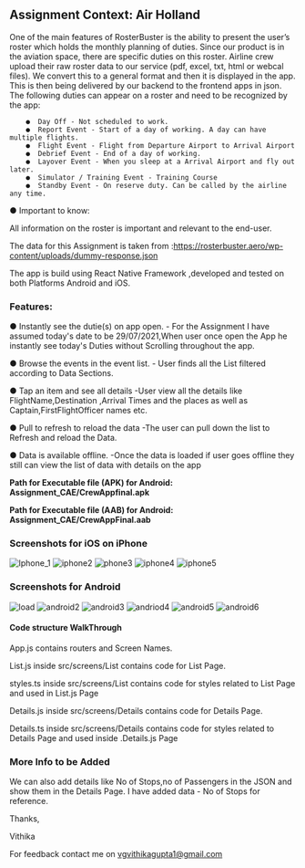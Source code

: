   <h2> <b>  Assignment Context: Air Holland  </b> </h2>

One of the main features of RosterBuster is the ability to present the user’s roster which holds the monthly planning of duties. Since our product is in the aviation space, there are specific duties on this roster. 
Airline crew upload their raw roster data to our service (pdf, excel, txt, html or webcal files). We convert this to a general format and then it is displayed in the app. This is then being delivered by our backend to the frontend apps in json. 
The following duties can appear on a roster and need to be recognized by the app: 

   		●  Day Off - Not scheduled to work. 
  		●  Report Event - Start of a day of working. A day can have multiple flights. 
     	●  Flight Event - Flight from Departure Airport to Arrival Airport 
   		●  Debrief Event - End of a day of working. 
  		●  Layover Event - When you sleep at a Arrival Airport and fly out later. 
  		●  Simulator / Training Event - Training Course 
	  	●  Standby Event - On reserve duty. Can be called by the airline any time. 

● Important to know:

All information on the roster is important and relevant to the end-user. 

The data for this Assignment is taken from :https://rosterbuster.aero/wp-content/uploads/dummy-response.json


The app  is build using React Native Framework ,developed and tested on both Platforms Android and iOS.

<h3><b>Features:</b></h3>

<p>● Instantly see the dutie(s) on app open. - For the Assignment I have assumed today's date to be 29/07/2021,When user once open the App he instantly see today's Duties without Scrolling throughout the app. </p> 
<p>● Browse the events in the event list. - User finds all the List filtered according to Data Sections. </p>
<p>● Tap an item and see all details  -User view all the details like FlightName,Destination ,Arrival Times and the places as well as Captain,FirstFlightOfficer names etc.</p>
<p>● Pull to refresh to reload the data  -The user can pull down the list to Refresh and reload the Data. </p>
<p>● Data is available offline. -Once the data is loaded if user goes offline they still can view the list of data  with details on the app </p>


<p> <b> Path for Executable file (APK) for Android:  Assignment_CAE/CrewAppfinal.apk </b></p>
<p> <b> Path for Executable file (AAB) for Android: </h4> Assignment_CAE/CrewAppFinal.aab </b> </p>

<h3> <b>Screenshots for iOS on iPhone </b> </h3>

![Iphone_1](https://user-images.githubusercontent.com/20993583/152672439-5af86a79-ce21-4aa8-a12f-97600b976541.PNG)
![iphone2](https://user-images.githubusercontent.com/20993583/152672444-6d32be92-4751-4c48-9f07-c74eeee43c13.PNG)
![phone3](https://user-images.githubusercontent.com/20993583/152672450-1be0df94-e918-48aa-a2b8-c788cee3d742.PNG)
![iphone4](https://user-images.githubusercontent.com/20993583/152672452-2403e0b9-0551-4bcd-b16a-7eb9afab63ce.PNG)
![iphone5](https://user-images.githubusercontent.com/20993583/152672455-640294ec-8ee0-4eb6-89bb-22643cf91bee.jpeg)



<h3> <b>Screenshots for Android </b></h3>

![load](https://user-images.githubusercontent.com/20993583/152653455-1f432fba-a038-4af4-8477-9110e9130d59.jpg)
![android2](https://user-images.githubusercontent.com/20993583/152672561-05bf25f8-5ea2-43a6-a68c-5fd52bd1d564.jpg)
![android3](https://user-images.githubusercontent.com/20993583/152672565-2b569734-90a9-48d2-80b5-cb1a3d54c471.jpg)
![andriod4](https://user-images.githubusercontent.com/20993583/152672569-77e1bd4d-0d72-40ba-87ce-660f5800703b.jpg)
![android5](https://user-images.githubusercontent.com/20993583/152672572-613d0da0-aea0-416c-832b-d2ca0128371f.jpg)
![android6](https://user-images.githubusercontent.com/20993583/152672601-f424afb0-7a53-47e0-85d1-3b12ce818747.jpg)



<h4> Code structure WalkThrough </h4>
	<p> App.js contains routers and Screen Names. </p>
	
<p> List.js inside src/screens/List  contains code for List Page.</p>
    <p> styles.ts inside src/screens/List contains code for styles related to List Page and used in List.js Page </p>
  
<p> Details.js inside src/screens/Details contains code for Details Page.</p>
     </p>Details.ts inside src/screens/Details contains code for styles related to Details Page and used inside .Details.js Page </p>
 

<h3> More Info to be Added </h3>
<p> We can also add details like No of Stops,no of Passengers in the JSON and show them in the Details Page.
	I have added data - No of Stops for reference.
	</p>



Thanks,
<p>Vithika</p>

For feedback contact me on vgvithikagupta1@gmail.com 








